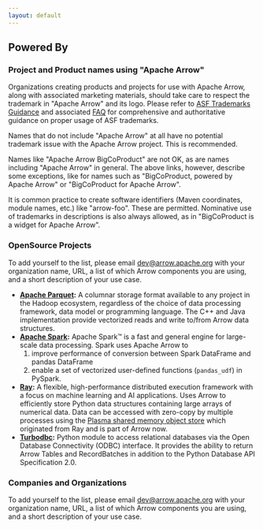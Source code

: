 ```yaml
---
layout: default
---
```

<!--
{% comment %}
Licensed to the Apache Software Foundation (ASF) under one or more
contributor license agreements.  See the NOTICE file distributed with
this work for additional information regarding copyright ownership.
The ASF licenses this file to you under the Apache License, Version 2.0
(the "License"); you may not use this file except in compliance with
the License.  You may obtain a copy of the License at

http://www.apache.org/licenses/LICENSE-2.0

Unless required by applicable law or agreed to in writing, software
distributed under the License is distributed on an "AS IS" BASIS,
WITHOUT WARRANTIES OR CONDITIONS OF ANY KIND, either express or implied.
See the License for the specific language governing permissions and
limitations under the License.
{% endcomment %}
-->

## Powered By

### Project and Product names using "Apache Arrow"

Organizations creating products and projects for use with Apache Arrow, along
with associated marketing materials, should take care to respect the trademark
in "Apache Arrow" and its logo. Please refer to [ASF Trademarks Guidance][1]
and associated [FAQ][2] for comprehensive and authoritative guidance on proper
usage of ASF trademarks.

Names that do not include "Apache Arrow" at all have no potential trademark
issue with the Apache Arrow project. This is recommended.

Names like "Apache Arrow BigCoProduct" are not OK, as are names including
"Apache Arrow" in general. The above links, however, describe some exceptions,
like for names such as "BigCoProduct, powered by Apache Arrow" or
"BigCoProduct for Apache Arrow".

It is common practice to create software identifiers (Maven coordinates, module
names, etc.) like "arrow-foo". These are permitted. Nominative use of trademarks
in descriptions is also always allowed, as in "BigCoProduct is a widget for
Apache Arrow".

### OpenSource Projects

To add yourself to the list, please email dev@arrow.apache.org with your
organization name, URL, a list of which Arrow components you are using, and a
short description of your use case.

 * **[Apache Parquet][3]:** A columnar storage format available to any project
   in the Hadoop ecosystem, regardless of the choice of data processing
   framework, data model or programming language. The C++ and Java
   implementation provide vectorized reads and write to/from Arrow data
   structures.
 * **[Apache Spark][7]:** Apache Spark™ is a fast and general engine for
   large-scale data processing. Spark uses Apache Arrow to
    1. improve performance of conversion between Spark DataFrame and pandas DataFrame
    2. enable a set of vectorized user-defined functions (`pandas_udf`) in PySpark.
 * **[Ray][5]:** A flexible, high-performance distributed execution framework
   with a focus on machine learning and AI applications. Uses Arrow to
   efficiently store Python data structures containing large arrays of
   numerical data. Data can be accessed with zero-copy by multiple processes
   using the [Plasma shared memory object store][6] which originated from Ray and
   is part of Arrow now.
 * **[Turbodbc][4]:** Python module to access relational databases via the Open
   Database Connectivity (ODBC) interface. It provides the ability to return Arrow
   Tables and RecordBatches in addition to the Python Database API Specification
   2.0.

### Companies and Organizations

To add yourself to the list, please email dev@arrow.apache.org with your
organization name, URL, a list of which Arrow components you are using, and a
short description of your use case.


[1]: https://www.apache.org/foundation/marks/
[2]: https://www.apache.org/foundation/marks/faq/
[3]: https://parquet.apache.org/
[4]: https://github.com/blue-yonder/turbodbc
[5]: https://github.com/ray-project/ray
[6]: https://ray-project.github.io/2017/08/08/plasma-in-memory-object-store.html
[7]: https://spark.apache.org/
